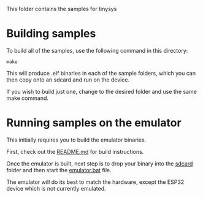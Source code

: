 This folder contains the samples for tinysys

# Building samples

To build all of the samples, use the following command in this directory:

```
make
```

This will produce .elf binaries in each of the sample folders, which you can then copy onto an sdcard and run on the device.

If you wish to build just one, change to the desired folder and use the same make command.

# Running samples on the emulator

This initially requires you to build the emulator binaries.

First, check out the [README.md](..\emulator\README.md) for build instructions.

Once the emulator is built, next step is to drop your binary into the [sdcard](..\emulator\sdcard\README.md) folder and then start the [emulator.bat](..\emulator\emulator.bat) file.

The emulator will do its best to match the hardware, except the ESP32 device which is not currently emulated.

